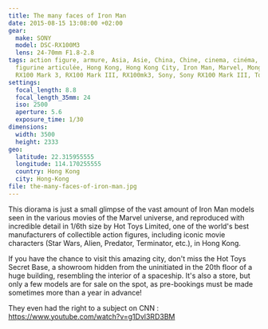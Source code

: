 ```yaml
---
title: The many faces of Iron Man
date: 2015-08-15 13:08:00 +02:00
gear:
  make: SONY
  model: DSC-RX100M3
  lens: 24-70mm F1.8-2.8
tags: action figure, armure, Asia, Asie, China, Chine, cinema, cinéma, figurine,
  figurine articulée, Hong Kong, Hong Kong City, Iron Man, Marvel, Mong Kok,
  RX100 Mark 3, RX100 Mark III, RX100mk3, Sony, Sony RX100 Mark III, Tony Stark
settings:
  focal_length: 8.8
  focal_length_35mm: 24
  iso: 2500
  aperture: 5.6
  exposure_time: 1/30
dimensions:
  width: 3500
  height: 2333
geo:
  latitude: 22.315955555
  longitude: 114.170255555
  country: Hong Kong
  city: Hong-Kong
file: the-many-faces-of-iron-man.jpg
---
```


This diorama is just a small glimpse of the vast amount of Iron Man models seen in the various movies of the Marvel universe, and reproduced with incredible detail in 1/6th size by Hot Toys Limited, one of the world's best manufacturers of collectible action figures, including iconic movie characters (Star Wars, Alien, Predator, Terminator, etc.), in Hong Kong.

If you have the chance to visit this amazing city, don't miss the Hot Toys Secret Base, a showroom hidden from the uninitiated in the 20th floor of a huge building, resembling the interior of a spaceship. It's also a store, but only a few models are for sale on the spot, as pre-bookings must be made sometimes more than a year in advance!

They even had the right to a subject on CNN : https://www.youtube.com/watch?v=g1Dvl3RD3BM
